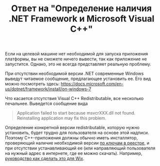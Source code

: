 ﻿---
title: "Ответ на \"Определение наличия .NET Framework и Microsoft Visual C++\""
se.owner.user_id: 240512
se.owner.display_name: "MSDN.WhiteKnight"
se.owner.link: "https://ru.stackoverflow.com/users/240512/msdn-whiteknight"
se.answer_id: 876616
se.question_id: 876594
se.post_type: answer
se.is_accepted: True
---
<p>Если на целевой машине нет необходимой для запуска приложения платформы, вы не сможете ничего вывести, так как приложение не запустится. Однако, это не всегда представляет реальную проблему.</p>

<p>При отсутствии необходимой версии .NET современные Windows выведут читаемое сообщение, предлагающее установить ее. Его вид можно посмотреть здесь: <a href="https://docs.microsoft.com/en-us/dotnet/framework/install/on-windows-7" rel="nofollow noreferrer">https://docs.microsoft.com/en-us/dotnet/framework/install/on-windows-7</a></p>

<p>Что касается отсутствия Visual C++ Redistributable, все несколько печальнее. Выведется сообщение вида </p>

<blockquote>
  <p>Application failed to start because msvcrXXX.dll not found. Reinstalling application may fix this problem. </p>
</blockquote>

<p>Определение конкретной версии redistributable, которую нужно установить, будет трудно для пользователя на основе этой надписи. Поэтому С++-приложения должны обычно иметь инсталлятор, проверяющий наличие необходимой версии <a href="https://stackoverflow.com/questions/12206314/detect-if-visual-c-redistributable-for-visual-studio-2012-is-installed">по ключам в реестре</a>, и при отсутствии устанавливающий ее (или направляющий пользователя на нужный адрес в интернете, где ее можно скачать). Например, <a href="http://wixtoolset.org/documentation/manual/v3/howtos/redistributables_and_install_checks/install_vcredist.html" rel="nofollow noreferrer">руководство как сделать это для Wix</a>.</p>
